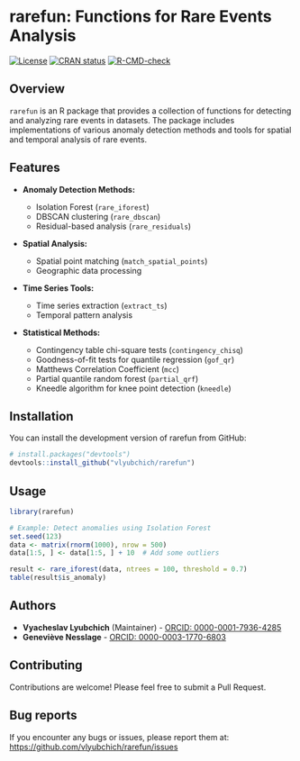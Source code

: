 # rarefun: Functions for Rare Events Analysis

[![License](https://img.shields.io/badge/License-MIT-yellow.svg)](https://opensource.org/licenses/MIT)
[![CRAN status](https://www.r-pkg.org/badges/version/rarefun)](https://CRAN.R-project.org/package=rarefun)
[![R-CMD-check](https://github.com/vlyubchich/rarefun/actions/workflows/check-standard.yaml/badge.svg)](https://github.com/vlyubchich/rarefun/actions/workflows/check-standard.yaml)

## Overview

`rarefun` is an R package that provides a collection of functions for detecting and analyzing rare events in datasets. The package includes implementations of various anomaly detection methods and tools for spatial and temporal analysis of rare events.

## Features

- **Anomaly Detection Methods:**
  - Isolation Forest (`rare_iforest`)
  - DBSCAN clustering (`rare_dbscan`)
  - Residual-based analysis (`rare_residuals`)

- **Spatial Analysis:**
  - Spatial point matching (`match_spatial_points`)
  - Geographic data processing

- **Time Series Tools:**
  - Time series extraction (`extract_ts`)
  - Temporal pattern analysis

- **Statistical Methods:**
  - Contingency table chi-square tests (`contingency_chisq`)
  - Goodness-of-fit tests for quantile regression (`gof_qr`)
  - Matthews Correlation Coefficient (`mcc`)
  - Partial quantile random forest (`partial_qrf`)
  - Kneedle algorithm for knee point detection (`kneedle`)

## Installation

You can install the development version of rarefun from GitHub:

```r
# install.packages("devtools")
devtools::install_github("vlyubchich/rarefun")
```

## Usage

```r
library(rarefun)

# Example: Detect anomalies using Isolation Forest
set.seed(123)
data <- matrix(rnorm(1000), nrow = 500)
data[1:5, ] <- data[1:5, ] + 10  # Add some outliers

result <- rare_iforest(data, ntrees = 100, threshold = 0.7)
table(result$is_anomaly)
```

## Authors

- **Vyacheslav Lyubchich** (Maintainer) - [ORCID: 0000-0001-7936-4285](https://orcid.org/0000-0001-7936-4285)
- **Geneviève Nesslage** - [ORCID: 0000-0003-1770-6803](https://orcid.org/0000-0003-1770-6803)

## Contributing

Contributions are welcome! Please feel free to submit a Pull Request.

## Bug reports

If you encounter any bugs or issues, please report them at: https://github.com/vlyubchich/rarefun/issues
